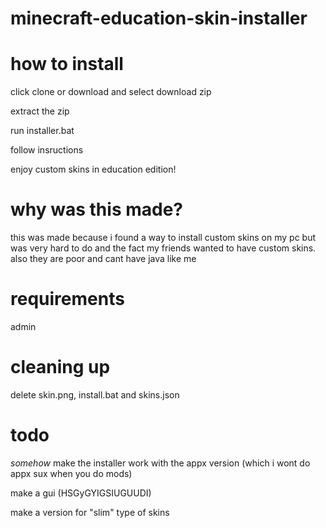 # minecraft-education-skin-installer

# how to install

click clone or download and select download zip

extract the zip

run installer.bat

follow insructions

enjoy custom skins in education edition!

# why was this made?

this was made because i found a way to install custom skins on my pc but was very hard to do and the fact my friends wanted to have custom skins. also they are poor and cant have java like me

# requirements

admin

# cleaning up

delete skin.png, install.bat and skins.json

# todo

*somehow* make the installer work with the appx version (which i wont do appx sux when you do mods)

make a gui (HSGyGYIGSIUGUUDI)

make a version for "slim"  type of skins
